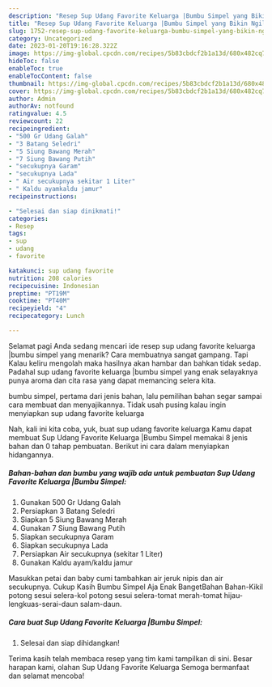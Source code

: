```yaml
---
description: "Resep Sup Udang Favorite Keluarga |Bumbu Simpel yang Bikin Ngiler, Buat Buka Puasa Bikin Ngiler"
title: "Resep Sup Udang Favorite Keluarga |Bumbu Simpel yang Bikin Ngiler, Buat Buka Puasa Bikin Ngiler"
slug: 1752-resep-sup-udang-favorite-keluarga-bumbu-simpel-yang-bikin-ngiler-buat-buka-puasa-bikin-ngiler
category: Uncategorized
date: 2023-01-20T19:16:28.322Z
image: https://img-global.cpcdn.com/recipes/5b83cbdcf2b1a13d/680x482cq70/sup-udang-favorite-keluarga-bumbu-simpel-foto-resep-utama.jpg
hideToc: false
enableToc: true
enableTocContent: false
thumbnail: https://img-global.cpcdn.com/recipes/5b83cbdcf2b1a13d/680x482cq70/sup-udang-favorite-keluarga-bumbu-simpel-foto-resep-utama.jpg
cover: https://img-global.cpcdn.com/recipes/5b83cbdcf2b1a13d/680x482cq70/sup-udang-favorite-keluarga-bumbu-simpel-foto-resep-utama.jpg
author: Admin
authorAv: notfound
ratingvalue: 4.5
reviewcount: 22
recipeingredient:
- "500 Gr Udang Galah"
- "3 Batang Seledri"
- "5 Siung Bawang Merah"
- "7 Siung Bawang Putih"
- "secukupnya Garam"
- "secukupnya Lada"
- " Air secukupnya sekitar 1 Liter"
- " Kaldu ayamkaldu jamur"
recipeinstructions:

- "Selesai dan siap dinikmati!"
categories:
- Resep
tags:
- sup
- udang
- favorite

katakunci: sup udang favorite 
nutrition: 208 calories
recipecuisine: Indonesian
preptime: "PT19M"
cooktime: "PT40M"
recipeyield: "4"
recipecategory: Lunch

---
```



Selamat pagi Anda sedang mencari ide resep sup udang favorite keluarga |bumbu simpel yang menarik? Cara membuatnya sangat gampang. Tapi Kalau keliru mengolah maka hasilnya akan hambar dan bahkan tidak sedap. Padahal sup udang favorite keluarga |bumbu simpel yang enak selayaknya punya aroma dan cita rasa yang dapat memancing selera kita.

bumbu simpel, pertama dari jenis bahan, lalu pemilihan bahan segar sampai cara membuat dan menyajikannya. Tidak usah pusing kalau ingin menyiapkan sup udang favorite keluarga 

Nah, kali ini kita coba, yuk, buat sup udang favorite keluarga  Kamu dapat membuat Sup Udang Favorite Keluarga |Bumbu Simpel memakai 8 jenis bahan dan 0 tahap pembuatan. Berikut ini cara dalam menyiapkan hidangannya.

<!--inarticleads1-->

##### Bahan-bahan dan bumbu yang wajib ada untuk pembuatan Sup Udang Favorite Keluarga |Bumbu Simpel:

1. Gunakan 500 Gr Udang Galah
1. Persiapkan 3 Batang Seledri
1. Siapkan 5 Siung Bawang Merah
1. Gunakan 7 Siung Bawang Putih
1. Siapkan secukupnya Garam
1. Siapkan secukupnya Lada
1. Persiapkan  Air secukupnya (sekitar 1 Liter)
1. Gunakan  Kaldu ayam/kaldu jamur


Masukkan petai dan baby cumi tambahkan air jeruk nipis dan air secukupnya. Cukup Kasih Bumbu Simpel Aja Enak BangetBahan Bahan-Kikil potong sesui selera-kol potong sesui selera-tomat merah-tomat hijau-lengkuas-serai-daun salam-daun. 

<!--inarticleads2-->

##### Cara buat Sup Udang Favorite Keluarga |Bumbu Simpel:


1. Selesai dan siap dihidangkan!



Terima kasih telah membaca resep yang tim kami tampilkan di sini. Besar harapan kami, olahan Sup Udang Favorite Keluarga  Semoga bermanfaat dan selamat mencoba!
